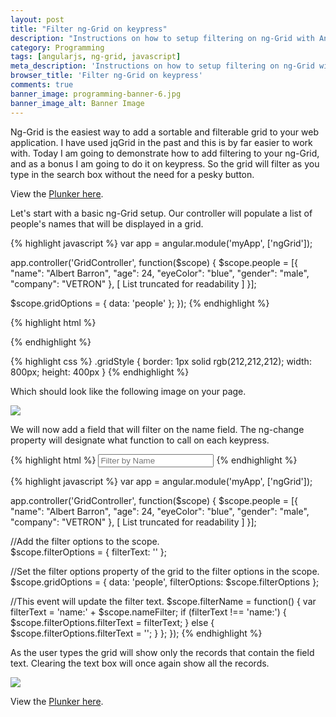 ```yaml
---
layout: post
title: "Filter ng-Grid on keypress"
description: "Instructions on how to setup filtering on ng-Grid with AngularJS."
category: Programming 
tags: [angularjs, ng-grid, javascript]
meta_description: 'Instructions on how to setup filtering on ng-Grid with AngularJS.'
browser_title: 'Filter ng-Grid on keypress'
comments: true
banner_image: programming-banner-6.jpg
banner_image_alt: Banner Image
---
```


Ng-Grid is the easiest way to add a sortable and filterable grid to your web application. 
I have used jqGrid in the past and this is by far easier to work with. Today I am going to demonstrate
how to add filtering to your ng-Grid, and as a bonus I am going to do it on keypress. So the grid
will filter as you type in the search box without the need for a pesky button.

View the [Plunker here](http://plnkr.co/edit/EiprrH3M76KNw6y8jBCv?p=preview).

Let's start with a basic ng-Grid setup. Our controller will populate a list of people's names that will be displayed in a grid.

{% highlight javascript %}
var app = angular.module('myApp', ['ngGrid']);

app.controller('GridController', function($scope) {
  $scope.people = [{
    "name": "Albert Barron",
    "age": 24,
    "eyeColor": "blue",
    "gender": "male",
    "company": "VETRON"
  }, [ List truncated for readability ]
  }];

  $scope.gridOptions = {
    data: 'people'
  };
});
{% endhighlight %}

{% highlight html %}
<div ng-controller="GridController">
	<div class="gridStyle" ng-grid="gridOptions"></div>
</div>
{% endhighlight %}

{% highlight css %}
.gridStyle {
    border: 1px solid rgb(212,212,212);
    width: 800px; 
    height: 400px
}
{% endhighlight %}

Which should look like the following image on your page.

<img src = "{{ site.url }}/assets/nggridfilter/basicgrid.jpg" style="max-width: 625px" />

We will now add a field that will filter on the name field. The ng-change property will
designate what function to call on each keypress.

{% highlight html %}
<input class="peopleNameFilter" id="personNameFilter" type="text" ng-model="nameFilter" 
placeholder="Filter by Name" ng-change="filterName()">
{% endhighlight %}

{% highlight javascript %}
var app = angular.module('myApp', ['ngGrid']);

app.controller('GridController', function($scope) {
  $scope.people = [{
    "name": "Albert Barron",
    "age": 24,
    "eyeColor": "blue",
    "gender": "male",
    "company": "VETRON"
  }, [ List truncated for readability ]
  }];

  //Add the filter options to the scope.	
  $scope.filterOptions = {
    filterText: ''
  };

  //Set the filter options property of the grid to the filter options in the scope.
  $scope.gridOptions = {
    data: 'people',
    filterOptions: $scope.filterOptions
  };
  
  //This event will update the filter text.
  $scope.filterName = function() {
    var filterText = 'name:' + $scope.nameFilter;
    if (filterText !== 'name:') {
      $scope.filterOptions.filterText = filterText;
    } else {
      $scope.filterOptions.filterText = '';
    }
  };
});
{% endhighlight %}

As the user types the grid will show only the records that contain the field text. Clearing
the text box will once again show all the records.

<img src = "{{ site.url }}/assets/nggridfilter/gridfiltered.jpg" style="max-width: 625px" />

View the [Plunker here](http://plnkr.co/edit/EiprrH3M76KNw6y8jBCv?p=preview).
